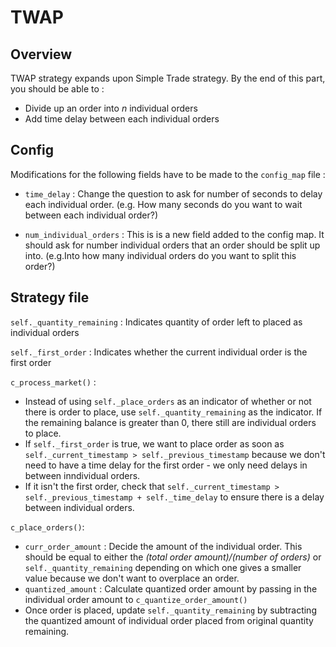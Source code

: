 # TWAP

## Overview

TWAP strategy expands upon Simple Trade strategy. By the end of this part, you should be able to : 

* Divide up an order into *n* individual orders
* Add time delay between each individual orders

## Config

Modifications for the following fields have to be made to the `config_map` file :

* `time_delay` : Change the question to ask for number of seconds to delay each individual order. (e.g. How many seconds do you want to wait between each individual order?)

* `num_individual_orders` : This is is a new field added to the config map. It should ask for number individual orders that an order should be split up into. (e.g.Into how many individual orders do you want to split this order?)

## Strategy file

`self._quantity_remaining` : Indicates quantity of order left to placed as individual orders

`self._first_order` : Indicates whether the current individual order is the first order 

`c_process_market()` : 

* Instead of using `self._place_orders` as an indicator of whether or not there is order to place, use `self._quantity_remaining` as the indicator. If the remaining balance is greater than 0, there still are individual orders to place.
* If `self._first_order` is true, we want to place order as soon as `self._current_timestamp > self._previous_timestamp` because we don't need to have a time delay for the first order - we only need delays in between inndividual orders. 
* If it isn't the first order, check that `self._current_timestamp > self._previous_timestamp + self._time_delay` to ensure there is a delay between individual orders.

`c_place_orders()`:

* `curr_order_amount` : Decide the amount of the individual order. This should be equal to either the *(total order amount)/(number of orders)* or `self._quantity_remaining` depending on which one gives a smaller value because we don't want to overplace an order.
* `quantized_amount` : Calculate quantized order amount by passing in the individual order amount to `c_quantize_order_amount()`
* Once order is placed, update `self._quantity_remaining` by subtracting the quantized amount of individual order placed from original quantity remaining.